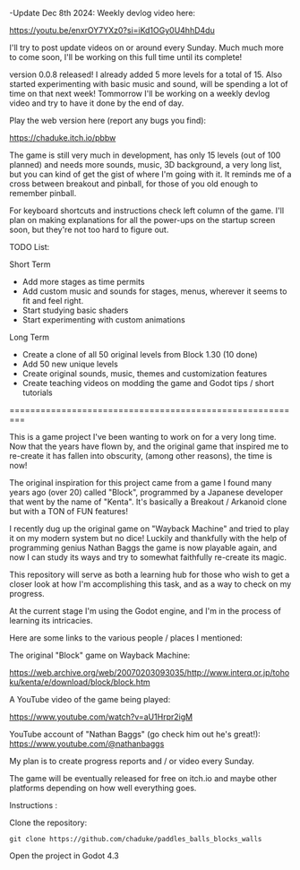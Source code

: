 -Update Dec 8th 2024:
Weekly devlog video here: 
	
https://youtu.be/enxrOY7YXz0?si=iKd1OGy0U4hhD4du

I'll try to post update videos on or around every Sunday. 
Much much more to come soon, I'll be working on this full time until its complete! 
	
version 0.0.8 released! I already added 5 more levels for a total of 15. Also started experimenting with basic music and sound, will be spending a lot of time on that next week!
Tommorrow I'll be working on a weekly devlog video and try to have it done by the end of day.

Play the web version here (report any bugs you find):

https://chaduke.itch.io/pbbw

The game is still very much in development, has only 15 levels (out of 100 planned) and needs more sounds, music, 3D background, a very long list, but you can kind of get the gist of where I'm going with it.  It reminds me of a cross between breakout and pinball, for those of you old enough to remember pinball. 

For keyboard shortcuts and instructions check left column of the game.  I'll plan on making explanations for all the power-ups on the startup screen soon, but they're not too hard to figure out. 

TODO List:

Short Term
- Add more stages as time permits
- Add custom music and sounds for stages, menus, wherever it seems to fit and feel right.
- Start studying basic shaders
- Start experimenting with custom animations

Long Term 
- Create a clone of all 50 original levels from Block 1.30 (10 done)
- Add 50 new unique levels
- Create original sounds, music, themes and customization features
- Create teaching videos on modding the game and Godot tips / short tutorials

=========================================================

This is a game project I've been wanting to work on for a very long time. Now that the years have flown by, and the original game that inspired me to re-create it has fallen into obscurity, (among other reasons), the time is now!

The original inspiration for this project came from a game I found many years ago (over 20) called "Block", programmed by a Japanese developer that went by the name of "Kenta".  It's basically a Breakout / Arkanoid clone but with a TON of FUN features!

I recently dug up the original game on "Wayback Machine" and tried to play it on my modern system but no dice!  Luckily and thankfully with the help of programming genius Nathan Baggs the game is now playable again, and now I can study its ways and try to somewhat faithfully re-create its magic.

This repository will serve as both a learning hub for those who wish to get a closer look at how I'm accomplishing this task, and as a way to check on my progress.

At the current stage I'm using the Godot engine, and I'm in the process of learning its intricacies. 

Here are some links to the various people / places I mentioned:

The original "Block" game on Wayback Machine:

https://web.archive.org/web/20070203093035/http://www.interq.or.jp/tohoku/kenta/e/download/block/block.htm

A YouTube video of the game being played:

https://www.youtube.com/watch?v=aU1Hrpr2igM

YouTube account of "Nathan Baggs" (go check him out he's great!):
https://www.youtube.com/@nathanbaggs

My plan is to create progress reports and / or video every Sunday.

The game will be eventually released for free on itch.io and maybe other platforms depending on how well everything goes.

Instructions :

Clone the repository:

```git clone https://github.com/chaduke/paddles_balls_blocks_walls```

Open the project in Godot 4.3
